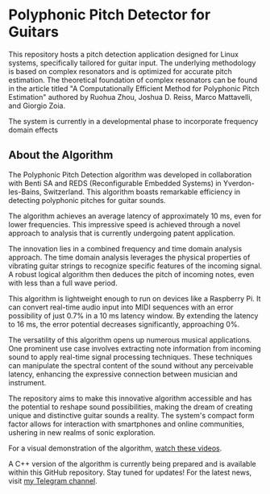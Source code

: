 # Polyphonic Pitch Detector for Guitars

This repository hosts a pitch detection application designed for Linux systems, specifically tailored for guitar input. The underlying methodology is based on complex resonators and is optimized for accurate pitch estimation. The theoretical foundation of complex resonators can be found in the article titled "A Computationally Efficient Method for Polyphonic Pitch Estimation" authored by Ruohua Zhou, Joshua D. Reiss, Marco Mattavelli, and Giorgio Zoia.

The system is currently in a developmental phase to incorporate frequency domain effects  
  
## About the Algorithm

The Polyphonic Pitch Detection algorithm was developed in collaboration with Benti SA and REDS (Reconfigurable Embedded Systems) in Yverdon-les-Bains, Switzerland. This algorithm boasts remarkable efficiency in detecting polyphonic pitches for guitar sounds.

The algorithm achieves an average latency of approximately 10 ms, even for lower frequencies. This impressive speed is achieved through a novel approach to analysis that is currently undergoing patent application.

The innovation lies in a combined frequency and time domain analysis approach. The time domain analysis leverages the physical properties of vibrating guitar strings to recognize specific features of the incoming signal. A robust logical algorithm then deduces the pitch of incoming notes, even with less than a full wave period.

This algorithm is lightweight enough to run on devices like a Raspberry Pi. It can convert real-time audio input into MIDI sequences with an error possibility of just 0.7% in a 10 ms latency window. By extending the latency to 16 ms, the error potential decreases significantly, approaching 0%.

The versatility of this algorithm opens up numerous musical applications. One prominent use case involves extracting note information from incoming sound to apply real-time signal processing techniques. These techniques can manipulate the spectral content of the sound without any perceivable latency, enhancing the expressive connection between musician and instrument.

The repository aims to make this innovative algorithm accessible and has the potential to reshape sound possibilities, making the dream of creating unique and distinctive guitar sounds a reality. The system's compact form factor allows for interaction with smartphones and online communities, ushering in new realms of sonic exploration.

For a visual demonstration of the algorithm, [watch these videos](https://www.youtube.com/playlist?list=PL3pYQ_Ww19BV61bMUF2VkwfdTDds1Mixh).

A C++ version of the algorithm is currently being prepared and is available within this GitHub repository. Stay tuned for updates! For the latest news, visit [my Telegram channel](https://t.me/luciamarockmood).
